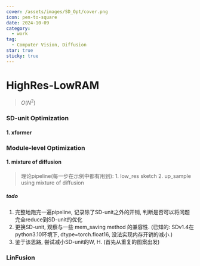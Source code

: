 ```yaml
---
cover: /assets/images/SD_Opt/cover.png
icon: pen-to-square
date: 2024-10-09
category:
  - work
tag:
  - Computer Vision, Diffusion
star: true
sticky: true
---
```


# HighRes-LowRAM

> $O(N^2)$

### SD-unit Optimization

#### 1. xformer





### Module-level Optimization

#### 1. mixture of diffusion

> 理论pipeline(每一步在示例中都有用到): 1. low_res sketch 2. up_sample using mixture of diffusion

##### todo

1. 完整地跑完一遍pipeline, 记录除了SD-unit之外的开销, 判断是否可以将问题完全reduce到SD-unit的优化
2. 更换SD-unit, 观察与一些 mem_saving method 的兼容性. (已知的: SDv1.4在python3.10环境下, dtype=torch.float16, 没法实现内存开销的减小.)
3. 鉴于该思路, 尝试减小SD-unit的W, H. (首先从重复的图案出发)



### LinFusion


